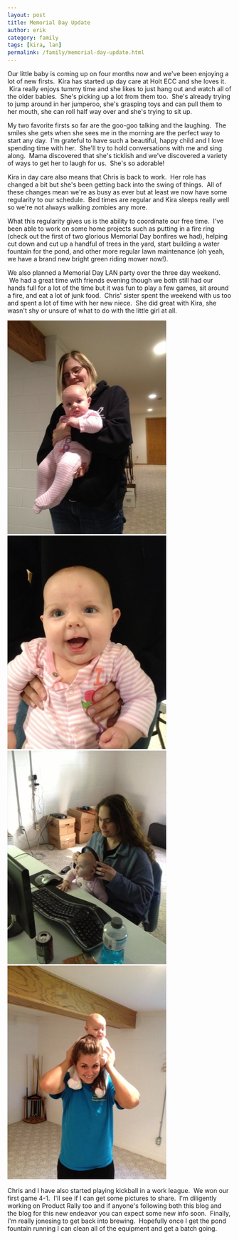 ```yaml
---
layout: post
title: Memorial Day Update
author: erik
category: family
tags: [kira, lan]
permalink: /family/memorial-day-update.html
---
```


Our little baby is coming up on four months now and we've been enjoying a lot of new firsts.  Kira has started up day care at Holt ECC and she loves it.  Kira really enjoys tummy time and she likes to just hang out and watch all of the older babies.  She's picking up a lot from them too.  She's already trying to jump around in her jumperoo, she's grasping toys and can pull them to her mouth, she can roll half way over and she's trying to sit up.

My two favorite firsts so far are the goo-goo talking and the laughing.  The smiles she gets when she sees me in the morning are the perfect way to start any day.  I'm grateful to have such a beautiful, happy child and I love spending time with her.  She'll try to hold conversations with me and sing along.  Mama discovered that she's ticklish and we've discovered a variety of ways to get her to laugh for us.  She's so adorable!

Kira in day care also means that Chris is back to work.  Her role has changed a bit but she's been getting back into the swing of things.  All of these changes mean we're as busy as ever but at least we now have some regularity to our schedule.  Bed times are regular and Kira sleeps really well so we're not always walking zombies any more.

What this regularity gives us is the ability to coordinate our free time.  I've been able to work on some home projects such as putting in a fire ring (check out the first of two glorious Memorial Day bonfires we had), helping cut down and cut up a handful of trees in the yard, start building a water fountain for the pond, and other more regular lawn maintenance (oh yeah, we have a brand new bright green riding mower now!).

We also planned a Memorial Day LAN party over the three day weekend.  We had a great time with friends evening though we both still had our hands full for a lot of the time but it was fun to play a few games, sit around a fire, and eat a lot of junk food.  Chris' sister spent the weekend with us too and spent a lot of time with her new niece.  She did great with Kira, she wasn't shy or unsure of what to do with the little girl at all.

<div class="gala">
  <img src="/img/she-is-still-a-big-baby.jpg" alt="She is Still a Big Baby"/>
  <img src="/img/big-but-happy.jpg" alt="Big but Happy"/>
  <img src="/img/a-lesson-in-gaming.jpg" alt="A Lesson in Gaming"/>
  <img src="/img/shoulder-ride-from-aunt-kelcy.jpg" alt="Shoulder Ride from Aunt Kelcy"/>
</div>

Chris and I have also started playing kickball in a work league.  We won our first game 4-1.  I'll see if I can get some pictures to share.  I'm diligently working on Product Rally too and if anyone's following both this blog and the blog for this new endeavor you can expect some new info soon.  Finally, I'm really jonesing to get back into brewing.  Hopefully once I get the pond fountain running I can clean all of the equipment and get a batch going.
